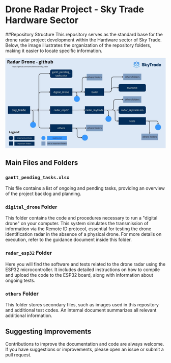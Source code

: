 # Drone Radar Project - Sky Trade Hardware Sector

##Repository Structure
This repository serves as the standard base for the drone radar project development within the Hardware sector of Sky Trade. Below, the image illustrates the organization of the repository folders, making it easier to locate specific information.

![Folder Organization](others/images/folders_radar_drone.jpg)

## Main Files and Folders

### `gantt_pending_tasks.xlsx`
This file contains a list of ongoing and pending tasks, providing an overview of the project backlog and planning.

### `digital_drone` Folder
This folder contains the code and procedures necessary to run a "digital drone" on your computer. This system simulates the transmission of information via the Remote ID protocol, essential for testing the drone identification radar in the absence of a physical drone. For more details on execution, refer to the guidance document inside this folder.

### `radar_esp32` Folder
Here you will find the software and tests related to the drone radar using the ESP32 microcontroller. It includes detailed instructions on how to compile and upload the code to the ESP32 board, along with information about ongoing tests.

### `others` Folder
This folder stores secondary files, such as images used in this repository and additional test codes. An internal document summarizes all relevant additional information.

## Suggesting Improvements

Contributions to improve the documentation and code are always welcome. If you have suggestions or improvements, please open an issue or submit a pull request.

